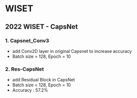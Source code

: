 # WISET
## 2022 WISET - CapsNet

### 1. Capsnet_Conv3
- add Conv2D layer in original Capsnet to increase accuracy
- Batch size = 128, Epoch = 10



### 2. Res-CapsNet
- add Residual Block in CapsNet
- Batch size = 128, Epoch = 10
- Accuracy : 57.2%

